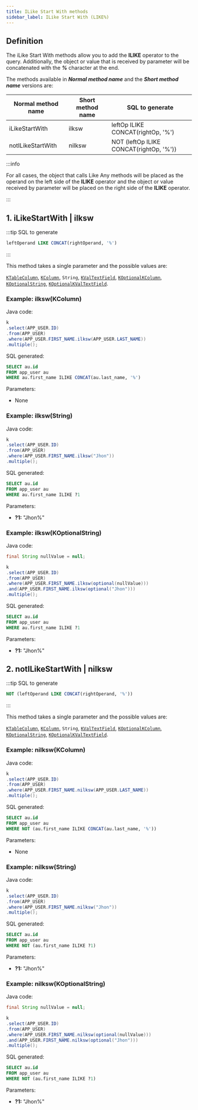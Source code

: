 ```yaml
---
title: ILike Start With methods
sidebar_label: ILike Start With (LIKE%)
---
```


## Definition

The iLike Start With methods allow you to add the **__ILIKE__** operator to the query. Additionally, the object or value that is received by parameter will be concatenated with the **_%_** character at the end.

The methods available in **_Normal method name_** and the **_Short method name_** versions are:

| Normal method name   | Short method name | SQL to generate                                       |
|----------------------|-------------------|-------------------------------------------------------|
| iLikeStartWith       | ilksw              | leftOp ILIKE CONCAT(rightOp, '%')       |
| notILikeStartWith    | nilksw             | NOT (leftOp ILIKE CONCAT(rightOp, '%')) |

:::info

For all cases, the object that calls Like Any methods will be placed as the operand on the left side of the **__ILIKE__** operator and the object or value received by parameter will be placed on the right side of the **__ILIKE__** operator.

:::

## 1. iLikeStartWith | ilksw

:::tip SQL to generate

```sql
leftOperand LIKE CONCAT(rightOperand, '%')
```
:::

This method takes a single parameter and the possible values are:

[`KTableColumn`](/docs/misc/select-list-values#1-ktablecolumn), [`KColumn`](/docs/misc/select-list-values#2-kcolumn), `String`, [`KValTextField`](/docs/misc/select-list-values#3-values), [`KOptionalKColumn`](/docs/misc/kcondition/introduction#2-optional-conditions), [`KOptionalString`](/docs/misc/kcondition/introduction#2-optional-conditions), [`KOptionalKValTextField`](/docs/misc/kcondition/introduction#2-optional-conditions).

### Example: ilksw(KColumn)

Java code:

```java
k
.select(APP_USER.ID)
.from(APP_USER)
.where(APP_USER.FIRST_NAME.ilksw(APP_USER.LAST_NAME))
.multiple();
```

SQL generated:

```sql
SELECT au.id
FROM app_user au
WHERE au.first_name ILIKE CONCAT(au.last_name, '%')
```

Parameters:

- None

### Example: ilksw(String)

Java code:

```java
k
.select(APP_USER.ID)
.from(APP_USER)
.where(APP_USER.FIRST_NAME.ilksw("Jhon"))
.multiple();
```

SQL generated:

```sql
SELECT au.id
FROM app_user au
WHERE au.first_name ILIKE ?1
```

Parameters:

- **?1:** "Jhon%"

### Example: ilksw(KOptionalString)

Java code:

```java
final String nullValue = null;

k
.select(APP_USER.ID)
.from(APP_USER)
.where(APP_USER.FIRST_NAME.ilksw(optional(nullValue)))
.and(APP_USER.FIRST_NAME.ilksw(optional("Jhon")))
.multiple();
```

SQL generated:

```sql
SELECT au.id
FROM app_user au
WHERE au.first_name ILIKE ?1
```

Parameters:

- **?1:** "Jhon%"

## 2. notILikeStartWith | nilksw

:::tip SQL to generate

```sql
NOT (leftOperand LIKE CONCAT(rightOperand, '%'))
```
:::

This method takes a single parameter and the possible values are:

[`KTableColumn`](/docs/misc/select-list-values#1-ktablecolumn), [`KColumn`](/docs/misc/select-list-values#2-kcolumn), `String`, [`KValTextField`](/docs/misc/select-list-values#3-values), [`KOptionalKColumn`](/docs/misc/kcondition/introduction#2-optional-conditions), [`KOptionalString`](/docs/misc/kcondition/introduction#2-optional-conditions), [`KOptionalKValTextField`](/docs/misc/kcondition/introduction#2-optional-conditions).

### Example: nilksw(KColumn)

Java code:

```java
k
.select(APP_USER.ID)
.from(APP_USER)
.where(APP_USER.FIRST_NAME.nilksw(APP_USER.LAST_NAME))
.multiple();
```

SQL generated:

```sql
SELECT au.id
FROM app_user au
WHERE NOT (au.first_name ILIKE CONCAT(au.last_name, '%'))
```

Parameters:

- None

### Example: nilksw(String)

Java code:

```java
k
.select(APP_USER.ID)
.from(APP_USER)
.where(APP_USER.FIRST_NAME.nilksw("Jhon"))
.multiple();
```

SQL generated:

```sql
SELECT au.id
FROM app_user au
WHERE NOT (au.first_name ILIKE ?1)
```

Parameters:

- **?1:** "Jhon%"

### Example: nilksw(KOptionalString)

Java code:

```java
final String nullValue = null;

k
.select(APP_USER.ID)
.from(APP_USER)
.where(APP_USER.FIRST_NAME.nilksw(optional(nullValue)))
.and(APP_USER.FIRST_NAME.nilksw(optional("Jhon")))
.multiple();
```

SQL generated:

```sql
SELECT au.id
FROM app_user au
WHERE NOT (au.first_name ILIKE ?1)
```

Parameters:

- **?1:** "Jhon%"